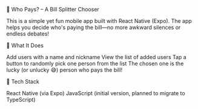 💸 Who Pays? – A Bill Splitter Chooser

This is a simple yet fun mobile app built with React Native (Expo). The app helps you decide who's paying the bill—no more awkward silences or endless debates!

📱 What It Does

Add users with a name and nickname
View the list of added users
Tap a button to randomly pick one person from the list
The chosen one is the lucky (or unlucky 😅) person who pays the bill!

🔧 Tech Stack

React Native (via Expo)
JavaScript (initial version, planned to migrate to TypeScript)
